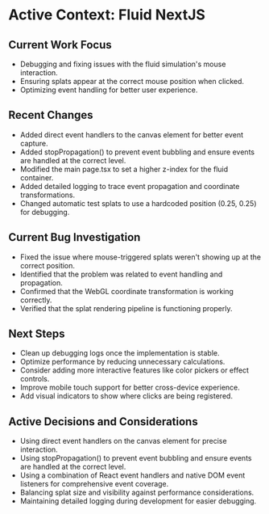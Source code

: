 # Active Context: Fluid NextJS

## Current Work Focus
- Debugging and fixing issues with the fluid simulation's mouse interaction.
- Ensuring splats appear at the correct mouse position when clicked.
- Optimizing event handling for better user experience.

## Recent Changes
- Added direct event handlers to the canvas element for better event capture.
- Added stopPropagation() to prevent event bubbling and ensure events are handled at the correct level.
- Modified the main page.tsx to set a higher z-index for the fluid container.
- Added detailed logging to trace event propagation and coordinate transformations.
- Changed automatic test splats to use a hardcoded position (0.25, 0.25) for debugging.

## Current Bug Investigation
- Fixed the issue where mouse-triggered splats weren't showing up at the correct position.
- Identified that the problem was related to event handling and propagation.
- Confirmed that the WebGL coordinate transformation is working correctly.
- Verified that the splat rendering pipeline is functioning properly.

## Next Steps
- Clean up debugging logs once the implementation is stable.
- Optimize performance by reducing unnecessary calculations.
- Consider adding more interactive features like color pickers or effect controls.
- Improve mobile touch support for better cross-device experience.
- Add visual indicators to show where clicks are being registered.

## Active Decisions and Considerations
- Using direct event handlers on the canvas element for precise interaction.
- Using stopPropagation() to prevent event bubbling and ensure events are handled at the correct level.
- Using a combination of React event handlers and native DOM event listeners for comprehensive event coverage.
- Balancing splat size and visibility against performance considerations.
- Maintaining detailed logging during development for easier debugging.
